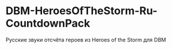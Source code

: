 # DBM-HeroesOfTheStorm-Ru-CountdownPack
Русские звуки отсчёта героев из Heroes of the Storm для DBM

